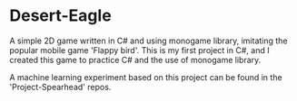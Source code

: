 # Desert-Eagle
A simple 2D game written in C# and using monogame library, imitating the popular mobile game 'Flappy bird'. This is my first project in C#, and I created this game to practice C# and the use of monogame library.

A machine learning experiment based on this project can be found in the 'Project-Spearhead' repos.
